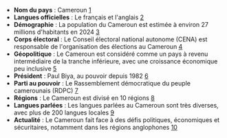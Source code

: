 * **Nom du pays** : Cameroun [1](https://www.diplomatie.gouv.fr/fr/dossiers-pays/cameroun/presentation-du-cameroun/)
* **Langues officielles** : Le français et l'anglais [2](https://fr.wikipedia.org/wiki/Langues_au_Cameroun)
* **Démographie** : La population du Cameroun est estimée à environ 27 millions d'habitants en 2024 [3](https://www.jeuneafrique.com/pays/cameroun/)
* **Corps électoral** : Le Conseil électoral national autonome (CENA) est responsable de l'organisation des élections au Cameroun [4](https://www.cena.cm/)
* **Géopolitique** : Le Cameroun est considéré comme un pays à revenu intermédiaire de la tranche inférieure, avec une croissance économique peu inclusive [5](https://www.diplomatie.gouv.fr/fr/dossiers-pays/cameroun/presentation-du-cameroun/)
* **Président** : Paul Biya, au pouvoir depuis 1982 [6](https://www.diplomatie.gouv.fr/fr/dossiers-pays/cameroun/presentation-du-cameroun/)
* **Parti au pouvoir** : Le Rassemblement démocratique du peuple camerounais (RDPC) [7](https://www.diplomatie.gouv.fr/fr/dossiers-pays/cameroun/presentation-du-cameroun/)
* **Régions** : Le Cameroun est divisé en 10 régions [8](https://fr.wikipedia.org/wiki/R%C3%A9gions_du_Cameroun)
* **Langues parlées** : Les langues parlées au Cameroun sont très diverses, avec plus de 200 langues locales [9](https://fr.wikipedia.org/wiki/Diversit%C3%A9_linguistique_du_Cameroun)
* **Actualité** : Le Cameroun fait face à des défis politiques, économiques et sécuritaires, notamment dans les régions anglophones [10](https://www.jeuneafrique.com/pays/cameroun/)